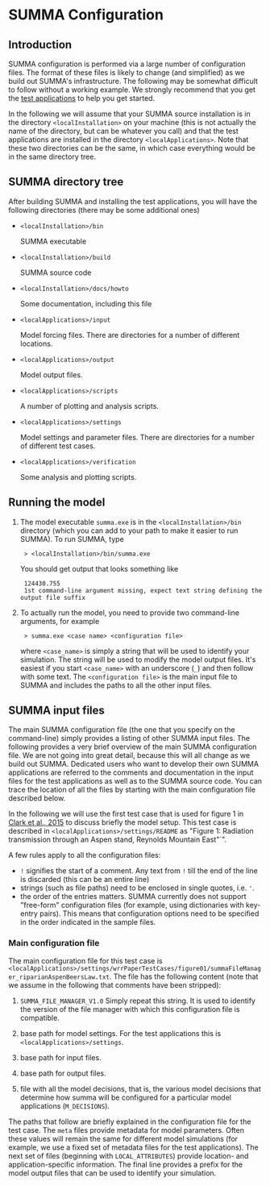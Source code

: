# SUMMA Configuration

## Introduction

SUMMA configuration is  performed via a large number of configuration files. The format of these files is likely to change (and simplified) as we build out SUMMA's infrastructure. The following may be somewhat difficult to follow without a working example. We strongly recommend that you get the [test applications](http://ral.ucar.edu/projects/summa/datasets.php) to help you get started.

In the following we will assume that your SUMMA source installation is in the directory `<localInstallation>` on your  machine (this is not actually the name of the directory, but can be whatever you call) and that the test applications are installed in the directory `<localApplications>`. Note that these two directories can be the same, in which case everything would be in the same directory tree.

## SUMMA directory tree

After building SUMMA and installing the test applications, you will have the following directories (there may be some additional ones)

* `<localInstallation>/bin`

    SUMMA executable

* `<localInstallation>/build`

    SUMMA source code

* `<localInstallation>/docs/howto`

    Some documentation, including this file

* `<localApplications>/input`

    Model forcing files. There are directories for a number of different locations.

* `<localApplications>/output`

    Model output files.

* `<localApplications>/scripts`

    A number of plotting and analysis scripts.

* `<localApplications>/settings`

    Model settings and parameter files. There are directories for a number of different test cases.

* `<localApplications>/verification`

    Some analysis and plotting scripts.

## Running the model

1. The model executable `summa.exe` is in the `<localInstallation>/bin` directory (which you can add to your path to make it easier to run SUMMA). To run SUMMA, type

        > <localInstallation>/bin/summa.exe

    You should get output that looks something like

        124430.755
        1st command-line argument missing, expect text string defining the output file suffix

1. To actually run the model, you need to provide two command-line arguments, for example

        > summa.exe <case name> <configuration file>

    where `<case_name>` is simply a string that will be used to identify your simulation. The string will be used to modify the model output files. It's easiest if you start `<case_name>` with an underscore (`_`) and then follow with some text. The `<configuration file>` is the main input file to SUMMA and includes the paths to all the other input files.

## SUMMA input files

The main SUMMA configuration file (the one that you specify on the command-line) simply provides a listing of other SUMMA input files. The following provides a very brief overview of the main SUMMA configuration file. We are not going into great detail, because this will all change as we build out SUMMA. Dedicated users who want to develop their own SUMMA applications are referred to the comments and documentation in the input files for the test applications as well as to the SUMMA source code. You can trace the location of all the files by starting with the main configuration file described below.

In the following we will use the first test case that is used for figure 1 in [Clark et al., 2015](http://dx.doi.org/10.1002/2015WR017200) to discuss briefly the model setup. This test case is described in `<localApplications>/settings/README` as "Figure 1: Radiation transmission through an Aspen stand, Reynolds Mountain East"`".

A few rules apply to all the configuration files:

 * `!` signifies the start of a comment. Any text from `!` till the end of the line is discarded (this can be an entire line)
 * strings (such as file paths) need to be enclosed in single quotes, i.e. `'`.
 * the order of the entries matters. SUMMA currently does not support "free-form" configuration files (for example, using dictionaries with key-entry pairs). This means that configuration options need to be specified in the order indicated in the sample files.

### Main configuration file

The main configuration file for this test case is `<localApplications>/settings/wrrPaperTestCases/figure01/summaFileManager_riparianAspenBeersLaw.txt`. The file has the following content (note that we assume in the following that comments have been stripped):

1. `SUMMA_FILE_MANAGER_V1.0` Simply repeat this string. It is used to identify the version of the file manager with which this configuration file is compatible.

1. base path for model settings. For the test applications this is `<localApplications>/settings`.

1. base path for input files.

1. base path for output files.

1. file with all the model decisions, that is, the various model decisions that determine how summa will be configured for a particular model applications (`M_DECISIONS`).

The paths that follow are briefly explained in the configuration file for the test case. The `meta` files provide metadata for model parameters. Often these values will remain the same for different model simulations (for example, we use a fixed set of metadata files for the test applications). The next set of files (beginning with `LOCAL_ATTRIBUTES`) provide location- and application-specific information. The final line provides a prefix for the model output files that can be used to identify your simulation.
